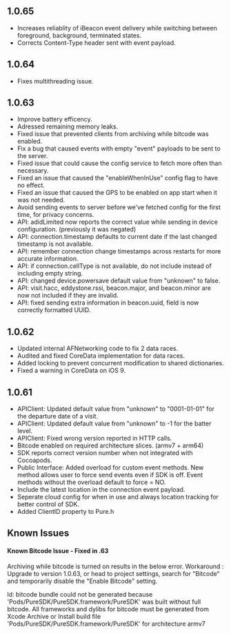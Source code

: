 ## 1.0.65
- Increases reliablity of iBeacon event delivery while switching between foreground, background, terminated states.
- Corrects Content-Type header sent with event payload.

## 1.0.64
- Fixes multithreading issue. 

## 1.0.63

- Improve battery efficency.
- Adressed remaining memory leaks.
- Fixed issue that prevented clients from archiving while bitcode was enabled.
- Fix a bug that caused events with empty "event" payloads to be sent to the server.
- Fixed issue that could cause the config service to fetch more often than necessary.
- Fixed an issue that caused the "enableWhenInUse" config flag to have no effect.
- Fixed an issue that caused the GPS to be enabled on app start when it was not needed.
- Avoid sending events to server before we've fetched config for the first time, for privacy concerns.
- API: adidLimited now reports the correct value while sending in device configuration. (previously it was negated)
- API: connection.timestamp defaults to current date if the last changed timestamp is not available.
- API: remember connection change timestamps across restarts for more accurate information.
- API: if connection.cellType is not available, do not include instead of including empty string.
- API: changed device.powersave default value from "unknown" to false.
- API: visit.hacc, eddystone.rssi, beacon.major, and beacon.minor are now not included if they are invalid.
- API: fixed sending extra information in beacon.uuid, field is now correctly formatted UUID.

## 1.0.62

- Updated internal AFNetworking code to fix 2 data races.
- Audited and fixed CoreData implementation for data races.
- Added locking to prevent concurrent modification to shared dictionaries.
- Fixed a warning in CoreData on iOS 9.

## 1.0.61

- APIClient: Updated default value from "unknown" to "0001-01-01" for the departure date of a visit.
- APIClient: Updated default value from "unknown" to -1 for the batter level.
- APIClient: Fixed wrong version reported in HTTP calls.
- Bitcode enabled on required architecture slices. (armv7 + arm64)
- SDK reports correct version number when not integrated with Cocoapods.
- Public Interface: Added overload for custom event methods. New method allows user to force send events even if SDK is off. Event methods without the overload default to force = NO.
- Include the latest location in the connection event payload.
- Seperate cloud config for when in use and always location tracking for better control of SDK.
- Added ClientID property to Pure.h

## Known Issues

#### Known Bitcode Issue - Fixed in .63
Archiving while bitcode is turned on results in the below error. Workaround : Upgrade to version 1.0.63, or head to project settings, search for "Bitcode" and temporarily disable the "Enable Bitcode" setting.

ld: bitcode bundle could not be generated because 'Pods/PureSDK/PureSDK.framework/PureSDK' was built without full bitcode. All frameworks and dylibs for bitcode must be generated from Xcode Archive or Install build file 'Pods/PureSDK/PureSDK.framework/PureSDK' for architecture armv7
